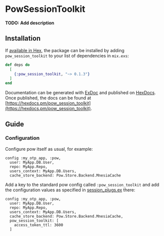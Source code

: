 # PowSessionToolkit

**TODO: Add description**

## Installation

If [available in Hex](https://hex.pm/docs/publish), the package can be installed
by adding `pow_session_toolkit` to your list of dependencies in `mix.exs`:

```elixir
def deps do
  [
    {:pow_session_toolkit, "~> 0.1.3"}
  ]
end
```

Documentation can be generated with [ExDoc](https://github.com/elixir-lang/ex_doc)
and published on [HexDocs](https://hexdocs.pm). Once published, the docs can
be found at [https://hexdocs.pm/pow_session_toolkit](https://hexdocs.pm/pow_session_toolkit).

## Guide

### Configuration

Configure pow itself as usual, for example:

```
config :my_otp_app, :pow,
  user: MyApp.DB.User,
  repo: MyApp.Repo,
  users_context: MyApp.DB.Users,
  cache_store_backend: Pow.Store.Backend.MnesiaCache
```

Add a key to the standard pow config called `:pow_session_toolkit` and add the configuration values as specified in [session_plugs.ex](./lib/pow_sessions_toolkit/session_plugs.ex) there:

```
config :my_otp_app, :pow,
  user: MyApp.DB.User,
  repo: MyApp.Repo,
  users_context: MyApp.DB.Users,
  cache_store_backend: Pow.Store.Backend.MnesiaCache,
  pow_session_toolkit: [
    access_token_ttl: 3600
  ]
```
